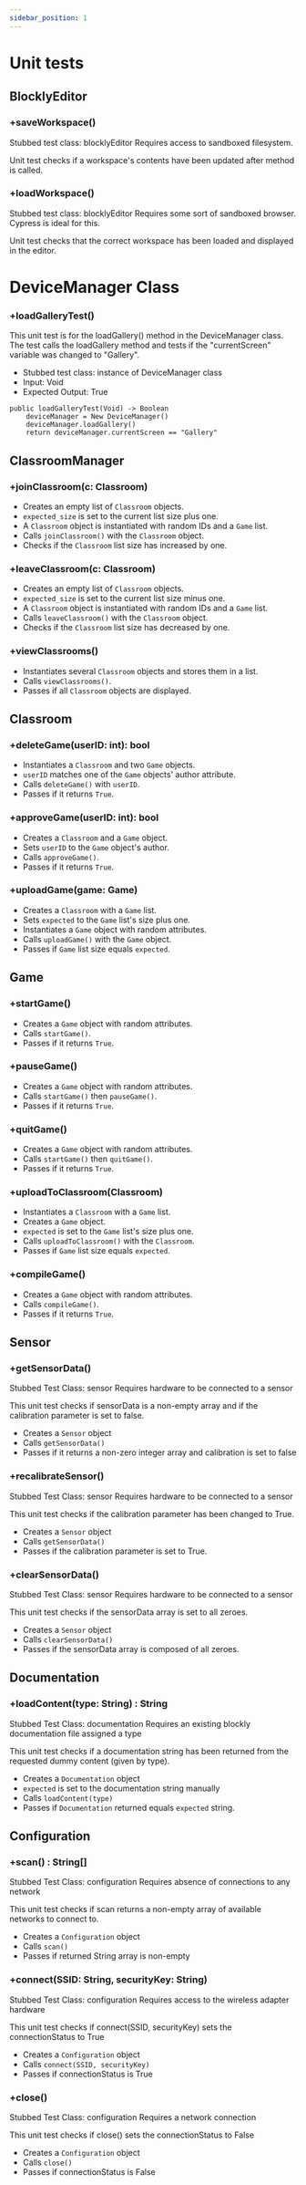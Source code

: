 ```yaml
---
sidebar_position: 1
---
```

# Unit tests

## BlocklyEditor

### +saveWorkspace()

Stubbed test class: blocklyEditor
Requires access to sandboxed filesystem.

Unit test checks if a workspace's contents have been updated after method is called.

### +loadWorkspace()

Stubbed test class: blocklyEditor
Requires some sort of sandboxed browser. Cypress is ideal for this.

Unit test checks that the correct workspace has been loaded and displayed in the editor.

# DeviceManager Class

### +loadGalleryTest()

This unit test is for the loadGallery() method in the DeviceManager class. The test calls the loadGallery method and tests if the "currentScreen" variable was changed to "Gallery".

- Stubbed test class: instance of DeviceManager class 
- Input: Void
- Expected Output: True

```
public loadGalleryTest(Void) -> Boolean
    deviceManager = New DeviceManager()
    deviceManager.loadGallery()
    return deviceManager.currentScreen == "Gallery"
```

## ClassroomManager 

### +joinClassroom(c: Classroom)
- Creates an empty list of `Classroom` objects.
- `expected_size` is set to the current list size plus one.
- A `Classroom` object is instantiated with random IDs and a `Game` list.
- Calls `joinClassroom()` with the `Classroom` object.
- Checks if the `Classroom` list size has increased by one.

### +leaveClassroom(c: Classroom) 
- Creates an empty list of `Classroom` objects.
- `expected_size` is set to the current list size minus one.
- A `Classroom` object is instantiated with random IDs and a `Game` list.
- Calls `leaveClassroom()` with the `Classroom` object.
- Checks if the `Classroom` list size has decreased by one.

### +viewClassrooms() 
- Instantiates several `Classroom` objects and stores them in a list.
- Calls `viewClassrooms()`.
- Passes if all `Classroom` objects are displayed.

## Classroom 

### +deleteGame(userID: int): bool
- Instantiates a `Classroom` and two `Game` objects.
- `userID` matches one of the `Game` objects' author attribute.
- Calls `deleteGame()` with `userID`.
- Passes if it returns `True`.

### +approveGame(userID: int): bool
- Creates a `Classroom` and a `Game` object.
- Sets `userID` to the `Game` object's author.
- Calls `approveGame()`.
- Passes if it returns `True`.

### +uploadGame(game: Game)
- Creates a `Classroom` with a `Game` list.
- Sets `expected` to the `Game` list's size plus one.
- Instantiates a `Game` object with random attributes.
- Calls `uploadGame()` with the `Game` object.
- Passes if `Game` list size equals `expected`.

## Game

### +startGame()
- Creates a `Game` object with random attributes.
- Calls `startGame()`.
- Passes if it returns `True`.

### +pauseGame()
- Creates a `Game` object with random attributes.
- Calls `startGame()` then `pauseGame()`.
- Passes if it returns `True`.

### +quitGame()
- Creates a `Game` object with random attributes.
- Calls `startGame()` then `quitGame()`.
- Passes if it returns `True`.

### +uploadToClassroom(Classroom)
- Instantiates a `Classroom` with a `Game` list.
- Creates a `Game` object.
- `expected` is set to the `Game` list's size plus one.
- Calls `uploadToClassroom()` with the `Classroom`.
- Passes if `Game` list size equals `expected`.

### +compileGame()
- Creates a `Game` object with random attributes.
- Calls `compileGame()`.
- Passes if it returns `True`.

## Sensor

### +getSensorData()
Stubbed Test Class: sensor
Requires hardware to be connected to a sensor

This unit test checks if sensorData is a non-empty array and if the calibration parameter is set to false.

- Creates a `Sensor` object
- Calls `getSensorData()`
- Passes if it returns a non-zero integer array and calibration is set to false

### +recalibrateSensor()
Stubbed Test Class: sensor
Requires hardware to be connected to a sensor

This unit test checks if the calibration parameter has been changed to True.

- Creates a `Sensor` object
- Calls `getSensorData()`
- Passes if the calibration parameter is set to True.

### +clearSensorData()
Stubbed Test Class: sensor
Requires hardware to be connected to a sensor

This unit test checks if the sensorData array is set to all zeroes.

- Creates a `Sensor` object
- Calls `clearSensorData()`
- Passes if the sensorData array is composed of all zeroes.

## Documentation

### +loadContent(type: String) : String
Stubbed Test Class: documentation
Requires an existing blockly documentation file assigned a type

This unit test checks if a documentation string has been returned from the requested dummy content (given by type).

- Creates a `Documentation` object
- `expected` is set to the documentation string manually
- Calls `loadContent(type)`
- Passes if `Documentation` returned equals `expected` string.

## Configuration

### +scan() : String[]
Stubbed Test Class: configuration
Requires absence of connections to any network

This unit test checks if scan returns a non-empty array of available networks to connect to.

- Creates a `Configuration` object
- Calls `scan()`
- Passes if returned String array is non-empty

### +connect(SSID: String, securityKey: String)
Stubbed Test Class: configuration
Requires access to the wireless adapter hardware

This unit test checks if connect(SSID, securityKey) sets the connectionStatus to True

- Creates a `Configuration` object
- Calls `connect(SSID, securityKey)`
- Passes if connectionStatus is True

### +close()
Stubbed Test Class: configuration
Requires a network connection

This unit test checks if close() sets the connectionStatus to False

- Creates a `Configuration` object
- Calls `close()`
- Passes if connectionStatus is False

